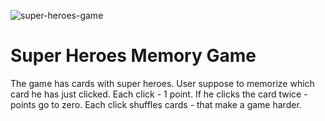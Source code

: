 ![super-heroes-game](https://github.com/DiGureev/SuperHeroesGame/assets/135432172/e9bbd25c-bbac-42b2-b5d2-790ed842415a)

# Super Heroes Memory Game

The game has cards with super heroes. User suppose to memorize which card he has just clicked. Each click - 1 point. If he clicks the card twice - points go to zero. 
Each click shuffles cards - that make a game harder. 
